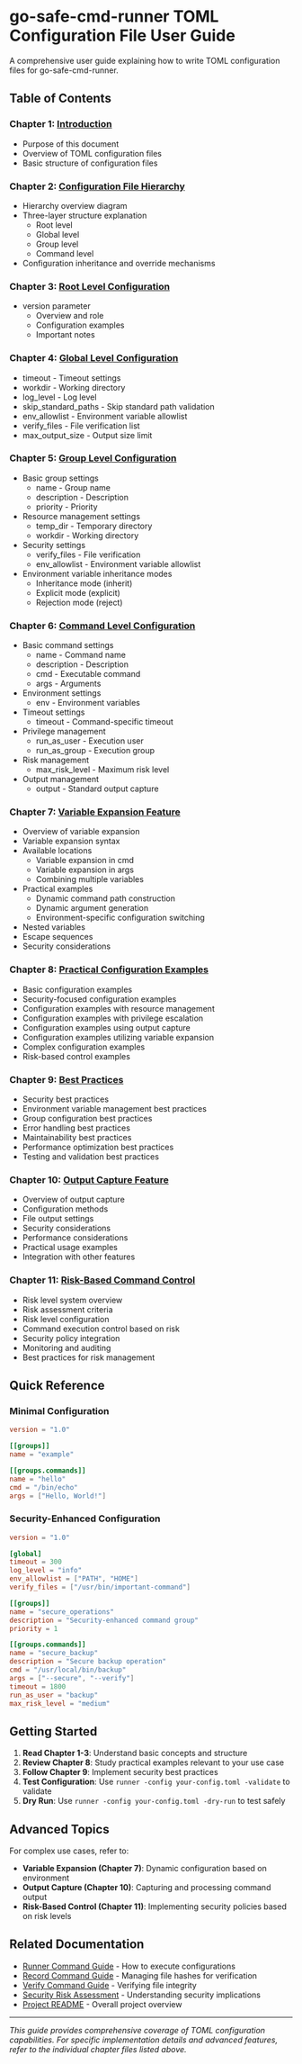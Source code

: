 # go-safe-cmd-runner TOML Configuration File User Guide

A comprehensive user guide explaining how to write TOML configuration files for go-safe-cmd-runner.

## Table of Contents

### Chapter 1: [Introduction](01_introduction.md)
- Purpose of this document
- Overview of TOML configuration files
- Basic structure of configuration files

### Chapter 2: [Configuration File Hierarchy](02_hierarchy.md)
- Hierarchy overview diagram
- Three-layer structure explanation
  - Root level
  - Global level
  - Group level
  - Command level
- Configuration inheritance and override mechanisms

### Chapter 3: [Root Level Configuration](03_root_level.md)
- version parameter
  - Overview and role
  - Configuration examples
  - Important notes

### Chapter 4: [Global Level Configuration](04_global_level.md)
- timeout - Timeout settings
- workdir - Working directory
- log_level - Log level
- skip_standard_paths - Skip standard path validation
- env_allowlist - Environment variable allowlist
- verify_files - File verification list
- max_output_size - Output size limit

### Chapter 5: [Group Level Configuration](05_group_level.md)
- Basic group settings
  - name - Group name
  - description - Description
  - priority - Priority
- Resource management settings
  - temp_dir - Temporary directory
  - workdir - Working directory
- Security settings
  - verify_files - File verification
  - env_allowlist - Environment variable allowlist
- Environment variable inheritance modes
  - Inheritance mode (inherit)
  - Explicit mode (explicit)
  - Rejection mode (reject)

### Chapter 6: [Command Level Configuration](06_command_level.md)
- Basic command settings
  - name - Command name
  - description - Description
  - cmd - Executable command
  - args - Arguments
- Environment settings
  - env - Environment variables
- Timeout settings
  - timeout - Command-specific timeout
- Privilege management
  - run_as_user - Execution user
  - run_as_group - Execution group
- Risk management
  - max_risk_level - Maximum risk level
- Output management
  - output - Standard output capture

### Chapter 7: [Variable Expansion Feature](07_variable_expansion.md)
- Overview of variable expansion
- Variable expansion syntax
- Available locations
  - Variable expansion in cmd
  - Variable expansion in args
  - Combining multiple variables
- Practical examples
  - Dynamic command path construction
  - Dynamic argument generation
  - Environment-specific configuration switching
- Nested variables
- Escape sequences
- Security considerations

### Chapter 8: [Practical Configuration Examples](08_practical_examples.md)
- Basic configuration examples
- Security-focused configuration examples
- Configuration examples with resource management
- Configuration examples with privilege escalation
- Configuration examples using output capture
- Configuration examples utilizing variable expansion
- Complex configuration examples
- Risk-based control examples

### Chapter 9: [Best Practices](09_best_practices.md)
- Security best practices
- Environment variable management best practices
- Group configuration best practices
- Error handling best practices
- Maintainability best practices
- Performance optimization best practices
- Testing and validation best practices

### Chapter 10: [Output Capture Feature](10_output_capture.md)
- Overview of output capture
- Configuration methods
- File output settings
- Security considerations
- Performance considerations
- Practical usage examples
- Integration with other features

### Chapter 11: [Risk-Based Command Control](11_risk_based_control.md)
- Risk level system overview
- Risk assessment criteria
- Risk level configuration
- Command execution control based on risk
- Security policy integration
- Monitoring and auditing
- Best practices for risk management

## Quick Reference

### Minimal Configuration
```toml
version = "1.0"

[[groups]]
name = "example"

[[groups.commands]]
name = "hello"
cmd = "/bin/echo"
args = ["Hello, World!"]
```

### Security-Enhanced Configuration
```toml
version = "1.0"

[global]
timeout = 300
log_level = "info"
env_allowlist = ["PATH", "HOME"]
verify_files = ["/usr/bin/important-command"]

[[groups]]
name = "secure_operations"
description = "Security-enhanced command group"
priority = 1

[[groups.commands]]
name = "secure_backup"
description = "Secure backup operation"
cmd = "/usr/local/bin/backup"
args = ["--secure", "--verify"]
timeout = 1800
run_as_user = "backup"
max_risk_level = "medium"
```

## Getting Started

1. **Read Chapter 1-3**: Understand basic concepts and structure
2. **Review Chapter 8**: Study practical examples relevant to your use case
3. **Follow Chapter 9**: Implement security best practices
4. **Test Configuration**: Use `runner -config your-config.toml -validate` to validate
5. **Dry Run**: Use `runner -config your-config.toml -dry-run` to test safely

## Advanced Topics

For complex use cases, refer to:
- **Variable Expansion (Chapter 7)**: Dynamic configuration based on environment
- **Output Capture (Chapter 10)**: Capturing and processing command output
- **Risk-Based Control (Chapter 11)**: Implementing security policies based on risk levels

## Related Documentation

- [Runner Command Guide](../runner_command.md) - How to execute configurations
- [Record Command Guide](../record_command.md) - Managing file hashes for verification
- [Verify Command Guide](../verify_command.md) - Verifying file integrity
- [Security Risk Assessment](../security-risk-assessment.md) - Understanding security implications
- [Project README](../../../README.md) - Overall project overview

---

*This guide provides comprehensive coverage of TOML configuration capabilities. For specific implementation details and advanced features, refer to the individual chapter files listed above.*
